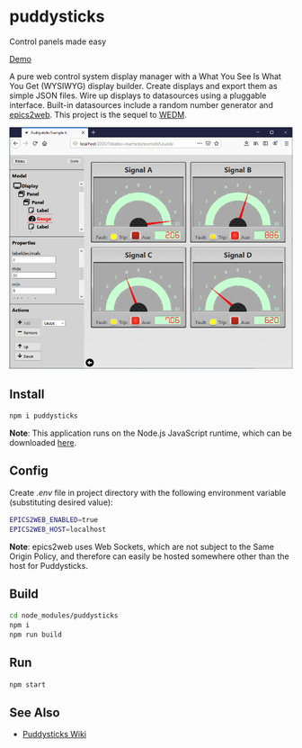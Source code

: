 # puddysticks
Control panels made easy

[Demo](https://jeffersonlab.github.io/puddysticks/)

A pure web control system display manager with a What You See Is What You Get (WYSIWYG) display builder. Create displays and export them as simple JSON files.  Wire up displays to datasources using a pluggable interface. Built-in datasources include a random number generator and [epics2web](https://github.com/JeffersonLab/epics2web).  This project is the sequel to [WEDM](https://github.com/JeffersonLab/wedm).  

![Figure 1](/doc/img/Figure1.png?raw=true "Figure 1")

## Install
```bash
npm i puddysticks
```
**Note**: This application runs on the Node.js JavaScript runtime, which can be downloaded [here](https://nodejs.org/en/download/).
## Config
Create _.env_ file in project directory with the following environment variable (substituting desired value):
```bash
EPICS2WEB_ENABLED=true
EPICS2WEB_HOST=localhost 
```
**Note**: epics2web uses Web Sockets, which are not subject to the Same Origin Policy, and therefore can easily be hosted somewhere other than the host for Puddysticks.
## Build
```bash
cd node_modules/puddysticks
npm i
npm run build
```
## Run
```bash
npm start
```

## See Also
   - [Puddysticks Wiki](https://github.com/JeffersonLab/puddysticks/wiki)
